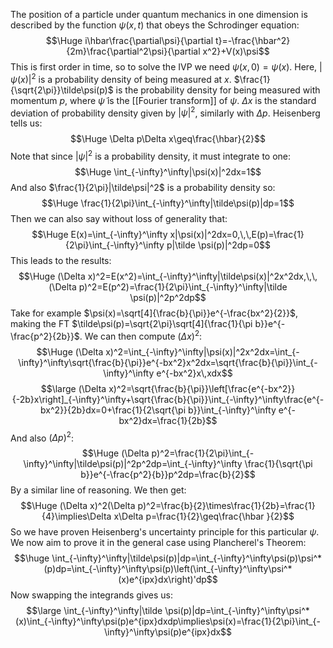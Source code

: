 
The position of a particle under quantum mechanics in one dimension is described by the function $\psi(x,t)$ that obeys the Schrodinger equation:$$\Huge i\hbar\frac{\partial\psi}{\partial t}=-\frac{\hbar^2}{2m}\frac{\partial^2\psi}{\partial x^2}+V(x)\psi$$This is first order in time, so to solve the IVP we need $\psi(x,0)=\psi(x)$. Here, $|\psi(x)|^2$ is a probability density of being measured at $x$. $\frac{1}{\sqrt{2\pi}}\tilde\psi(p)$ is the probability density for being measured with momentum $p$, where $\tilde\psi$ is the [[Fourier transform]] of $\psi$. $\Delta x$ is the standard deviation of probability density given by $|\psi|^2$, similarly with $\Delta p$. Heisenberg tells us:$$\Huge \Delta p\Delta x\geq\frac{\hbar}{2}$$Note that since $|\psi|^2$ is a probability density, it must integrate to one:$$\Huge \int_{-\infty}^\infty|\psi(x)|^2dx=1$$And also $\frac{1}{2\pi}|\tilde\psi|^2$ is a probability density so:$$\Huge \frac{1}{2\pi}\int_{-\infty}^\infty|\tilde\psi(p)|dp=1$$Then we can also say without loss of generality that:$$\Huge E(x)=\int_{-\infty}^\infty x|\psi(x)|^2dx=0,\,\,E(p)=\frac{1}{2\pi}\int_{-\infty}^\infty p|\tilde \psi(p)|^2dp=0$$This leads to the results:$$\Huge (\Delta x)^2=E(x^2)=\int_{-\infty}^\infty|\tilde\psi(x)|^2x^2dx,\,\,(\Delta p)^2=E(p^2)=\frac{1}{2\pi}\int_{-\infty}^\infty|\tilde \psi(p)|^2p^2dp$$Take for example $\psi(x)=\sqrt[4]{\frac{b}{\pi}}e^{-\frac{bx^2}{2}}$, making the FT $\tilde\psi(p)=\sqrt{2\pi}\sqrt[4]{\frac{1}{\pi b}}e^{-\frac{p^2}{2b}}$. We can then compute $(\Delta x)^2$:$$\Huge (\Delta x)^2=\int_{-\infty}^\infty|\psi(x)|^2x^2dx=\int_{-\infty}^\infty\sqrt{\frac{b}{\pi}}e^{-bx^2}x^2dx=\sqrt{\frac{b}{\pi}}\int_{-\infty}^\infty e^{-bx^2}x\,xdx$$$$\large (\Delta x)^2=\sqrt{\frac{b}{\pi}}\left[\frac{e^{-bx^2}}{-2b}x\right]_{-\infty}^\infty+\sqrt{\frac{b}{\pi}}\int_{-\infty}^\infty\frac{e^{-bx^2}}{2b}dx=0+\frac{1}{2\sqrt{\pi b}}\int_{-\infty}^\infty e^{-bx^2}dx=\frac{1}{2b}$$And also $(\Delta p)^2$:$$\Huge (\Delta p)^2=\frac{1}{2\pi}\int_{-\infty}^\infty|\tilde\psi(p)|^2p^2dp=\int_{-\infty}^\infty \frac{1}{\sqrt{\pi b}}e^{-\frac{p^2}{b}}p^2dp=\frac{b}{2}$$By a similar line of reasoning. We then get:$$\Huge (\Delta x)^2(\Delta p)^2=\frac{b}{2}\times\frac{1}{2b}=\frac{1}{4}\implies\Delta x\Delta p=\frac{1}{2}\geq\frac{\hbar }{2}$$So we have proven Heisenberg's uncertainty principle for this particular $\psi$. We now aim to prove it in the general case using Plancherel's Theorem:$$\huge \int_{-\infty}^\infty|\tilde\psi(p)|dp=\int_{-\infty}^\infty\psi(p)\psi^*(p)dp=\int_{-\infty}^\infty\psi(p)\left(\int_{-\infty}^\infty\psi^*(x)e^{ipx}dx\right)'dp$$Now swapping the integrands gives us:$$\large \int_{-\infty}^\infty|\tilde \psi(p)|dp=\int_{-\infty}^\infty\psi^*(x)\int_{-\infty}^\infty\psi(p)e^{ipx}dxdp\implies\psi(x)=\frac{1}{2\pi}\int_{-\infty}^\infty\psi(p)e^{ipx}dx$$